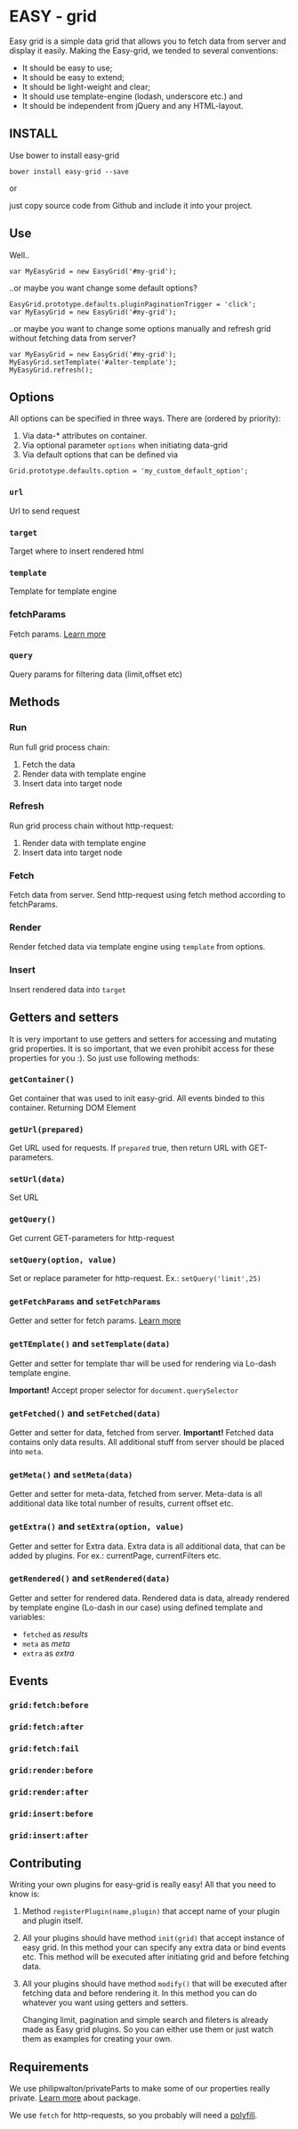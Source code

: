 # EASY - grid
Easy grid is a simple data grid that allows you to fetch data from server and display it easily. Making the Easy-grid, we tended to several conventions:

* It should be easy to use;
* It should be easy to extend;
* It should be light-weight and clear;
* It should use template-engine (lodash, underscore etc.) and
* It should be independent from jQuery and any HTML-layout.

## INSTALL
Use bower to install easy-grid

``bower install easy-grid --save``

or 

just copy source code from Github and include it into your project.

## Use 
Well.. 
```
var MyEasyGrid = new EasyGrid('#my-grid');
```
..or maybe you want change some default options?
```
EasyGrid.prototype.defaults.pluginPaginationTrigger = 'click';
var MyEasyGrid = new EasyGrid('#my-grid');
```
..or maybe you want to change some options manually and refresh grid without fetching data from server?
```
var MyEasyGrid = new EasyGrid('#my-grid');
MyEasyGrid.setTemplate('#alter-template');
MyEasyGrid.refresh();
```
## Options
All options can be specified in three ways. There are (ordered by priority):
1. Via data-* attributes on container.
2. Via optional parameter `options` when initiating data-grid
3. Via default options that can be defined via
```
Grid.prototype.defaults.option = 'my_custom_default_option';
```
### `url`
Url to send request
### `target`
Target where to insert rendered html
### `template`
Template for template engine
### fetchParams
Fetch params. [Learn more](https://developer.mozilla.org/en-US/docs/Web/API/GlobalFetch/fetch)
### `query`
Query params for filtering data (limit,offset etc)
## Methods
### Run
Run full grid process chain:
1. Fetch the data
2. Render data with template engine
3. Insert data into target node

### Refresh
Run  grid process chain without http-request:
1. Render data with template engine
2. Insert data into target node

### Fetch
Fetch data from server. Send http-request using fetch method according to fetchParams.
### Render
Render fetched data via template engine using `template` from options.
### Insert
Insert rendered data into `target`

## Getters and setters
It is very important to use getters and setters for accessing and mutating grid properties. It is so important, that we even prohibit access for these properties for you :). So just use following methods:

### `getContainer()` 
Get container that was used to init easy-grid. All events binded to this container. Returning DOM Element

### `getUrl(prepared)` 
Get URL used for requests.  If `prepared` true, then return URL with GET-parameters.

### `setUrl(data)` 
Set URL

### `getQuery()` 
Get current GET-parameters for http-request

### `setQuery(option, value)` 
Set or replace parameter for http-request. Ex.: `setQuery('limit',25)`

### `getFetchParams` and `setFetchParams` 
Getter and setter for fetch params. [Learn more](https://developer.mozilla.org/en-US/docs/Web/API/GlobalFetch/fetch)

### `getTEmplate()` and `setTemplate(data)` 
Getter and setter for template thar will be used for rendering via Lo-dash template engine. 

**Important!** Accept proper selector for `document.querySelector`

### `getFetched()` and `setFetched(data)`
Getter and setter for data, fetched from server. 
**Important!** Fetched data contains only data results. All additional stuff from server should be placed into `meta`.

### `getMeta()` and `setMeta(data)`
Getter and setter for meta-data, fetched from server. Meta-data is all additional data like total number of results, current offset etc.

### `getExtra()` and `setExtra(option, value)`
Getter and setter for Extra data. Extra data is all additional data, that can be added by plugins. For ex.: currentPage, currentFilters etc.

### `getRendered()` and `setRendered(data)`
Getter and setter for rendered data. Rendered data is data, already rendered by template engine (Lo-dash in our case) using defined template and variables:
* `fetched` as *results*
* `meta` as *meta*
* `extra` as *extra*

## Events

### `grid:fetch:before`
### `grid:fetch:after`
### `grid:fetch:fail`

### `grid:render:before`
### `grid:render:after`

### `grid:insert:before`
### `grid:insert:after`

## Contributing
Writing your own plugins for easy-grid is really easy! All that you need to know is:
1. Method `registerPlugin(name,plugin)` that accept name of your plugin and plugin itself.
2. All your plugins should have method `init(grid)` that accept instance of easy grid. In this method your can specify any extra data or bind events etc. This method will be executed after initiating grid and before fetching data.
3. All your plugins should have method `modify()` that will be executed after fetching data and before rendering it. In this method you can do whatever you want using getters and setters. 

    Changing limit, pagination and simple search and fileters is already made as Easy grid plugins. So you can either use them or just watch them as examples for creating your own.

## Requirements
We use philipwalton/privateParts to make some of our properties really private. [Learn more](https://github.com/philipwalton/private-parts) about package.

We use `fetch` for http-requests, so you probably will need a [polyfill](https://github.com/github/fetch).
